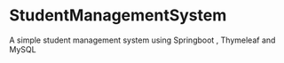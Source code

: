 # StudentManagementSystem
A simple student management system using Springboot , Thymeleaf and MySQL 
